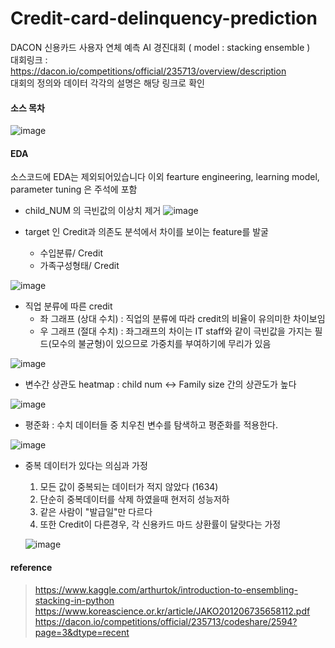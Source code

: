 # Credit-card-delinquency-prediction
DACON 신용카드 사용자 연체 예측 AI 경진대회 ( model : stacking ensemble )  
대회링크 : https://dacon.io/competitions/official/235713/overview/description  
대회의 정의와 데이터 각각의 설명은 해당 링크로 확인 

#### 소스 목차
![image](https://user-images.githubusercontent.com/81247213/147642773-ae0249ae-7f89-41b3-b67b-6867a52e0539.png)

####  EDA
소스코드에 EDA는 제외되어있습니다
이외 fearture engineering, learning model, parameter tuning 은 주석에 포함

  - child_NUM 의 극빈값의 이상치 제거
  ![image](https://user-images.githubusercontent.com/81247213/147640762-f443b0e6-8723-4489-b78c-ff5dde2b1651.png)
  
  - target 인 Credit과 의존도 분석에서 차이를 보이는 feature를 발굴
    - 수입분류/ Credit
    - 가족구성형태/ Credit
    
   ![image](https://user-images.githubusercontent.com/81247213/147640908-c3bd083a-15f6-4417-b855-c05c53d7a5e3.png)
  
  - 직업 분류에 따른 credit
    - 좌 그래프 (상대 수치) : 직업의 분류에 따라 credit의 비율이 유의미한 차이보임
    - 우 그래프 (절대 수치) : 좌그래프의 차이는 IT staff와 같이 극빈값을 가지는 필드(모수의 불균형)이 있으므로 가중치를 부여하기에 무리가 있음
  
  ![image](https://user-images.githubusercontent.com/81247213/147641372-a2ca1000-106d-487c-b4d1-a92d77276600.png)

  - 변수간 상관도 heatmap : child num <-> Family size 간의 상관도가 높다
  
  ![image](https://user-images.githubusercontent.com/81247213/147641472-0b8653c7-616b-498d-ba9e-20ce3b1d89e4.png)

  - 평준화 : 수치 데이터들 중 치우친 변수를 탐색하고 평준화를 적용한다.
  
   ![image](https://user-images.githubusercontent.com/81247213/147641645-41e84de0-1848-42a1-afc4-0c3078195365.png)

  - 중복 데이터가 있다는 의심과 가정
    1. 모든 값이 중복되는 데이터가 적지 않았다 (1634)
    2. 단순히 중복데이터를 삭제 하였을때 현저히 성능저하
    3. 같은 사람이 "발급일"만 다르다
    4. 또한 Credit이 다른경우, 각 신용카드 마드 상환률이 달랏다는 가정
    
    ![image](https://user-images.githubusercontent.com/81247213/147641898-432de69c-c9b9-4fdf-b523-2b83a7a3b727.png)

#### reference
> https://www.kaggle.com/arthurtok/introduction-to-ensembling-stacking-in-python
> https://www.koreascience.or.kr/article/JAKO201206735658112.pdf
> https://dacon.io/competitions/official/235713/codeshare/2594?page=3&dtype=recent

